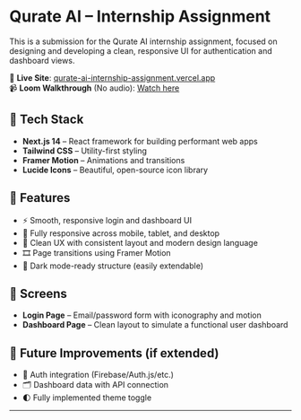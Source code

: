 # Qurate AI – Internship Assignment

This is a submission for the Qurate AI internship assignment, focused on designing and developing a clean, responsive UI for authentication and dashboard views.

🔗 **Live Site**: [qurate-ai-internship-assignment.vercel.app](https://qurate-ai-internship-assignment.vercel.app/)  
📹 **Loom Walkthrough** (No audio): [Watch here](https://www.loom.com/share/a7cf449c547e4499b4068f91929ccd9b)

## 🚀 Tech Stack

- **Next.js 14** – React framework for building performant web apps  
- **Tailwind CSS** – Utility-first styling  
- **Framer Motion** – Animations and transitions  
- **Lucide Icons** – Beautiful, open-source icon library  

## 🧠 Features

- ⚡ Smooth, responsive login and dashboard UI
- 📱 Fully responsive across mobile, tablet, and desktop
- 🎯 Clean UX with consistent layout and modern design language
- 🎞️ Page transitions using Framer Motion
- 🌙 Dark mode-ready structure (easily extendable)



## 🎨 Screens

- **Login Page** – Email/password form with iconography and motion
- **Dashboard Page** – Clean layout to simulate a functional user dashboard

## 🧩 Future Improvements (if extended)

- 🔐 Auth integration (Firebase/Auth.js/etc.)
- 🗂️ Dashboard data with API connection
- 🌓 Fully implemented theme toggle

---
